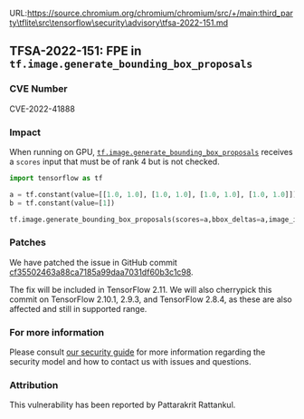 URL:https://source.chromium.org/chromium/chromium/src/+/main:third_party\tflite\src\tensorflow\security\advisory\tfsa-2022-151.md
## TFSA-2022-151: FPE in `tf.image.generate_bounding_box_proposals`

### CVE Number
CVE-2022-41888

### Impact
When running on GPU, [`tf.image.generate_bounding_box_proposals`](https://github.com/tensorflow/tensorflow/blob/master/tensorflow/core/kernels/image/generate_box_proposals_op.cu.cc) receives a `scores` input that must be of rank 4 but is not checked.
```python
import tensorflow as tf

a = tf.constant(value=[[1.0, 1.0], [1.0, 1.0], [1.0, 1.0], [1.0, 1.0]])
b = tf.constant(value=[1])

tf.image.generate_bounding_box_proposals(scores=a,bbox_deltas=a,image_info=a,anchors=a,pre_nms_topn=b)
```

### Patches
We have patched the issue in GitHub commit [cf35502463a88ca7185a99daa7031df60b3c1c98](https://github.com/tensorflow/tensorflow/commit/cf35502463a88ca7185a99daa7031df60b3c1c98).

The fix will be included in TensorFlow 2.11. We will also cherrypick this commit on TensorFlow 2.10.1, 2.9.3, and TensorFlow 2.8.4, as these are also affected and still in supported range.


### For more information
Please consult [our security guide](https://github.com/tensorflow/tensorflow/blob/master/SECURITY.md) for more information regarding the security model and how to contact us with issues and questions.


### Attribution
This vulnerability has been reported by Pattarakrit Rattankul.
